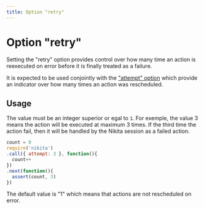 ```yaml
---
title: Option "retry"
---
```


# Option "retry"

Setting the "retry" option provides control over how many time an action is reexecuted on error before it is finally treated as a failure.

It is expected to be used conjointly with the ["attempt" option](/options/attempt/) which provide an indicator over how many times an action was rescheduled.

## Usage

The value must be an integer superior or egal to `1`. For exemple, the value 3 means the action will be executed at maximum 3 times. If the third time the action fail, then it will be handled by the Nikita session as a failed action.

```js
count = 0
require('nikita')
.call({ attempt: 3 }, function(){
  count++
})
.next(function(){
  assert(count, 3)
})
```

The default value is "1" which means that actions are not rescheduled on error.
